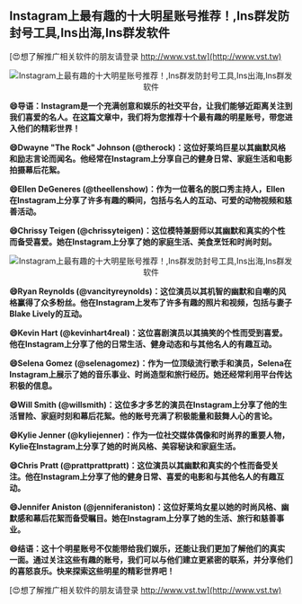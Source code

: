 ## **Instagram上最有趣的十大明星账号推荐！,Ins群发防封号工具,Ins出海,Ins群发软件**

[😍想了解推广相关软件的朋友请登录 http://www.vst.tw](http://www.vst.tw)

 <center><img src="https://vst.tw/MP4/tuiguang/png/8.png" alt="Instagram上最有趣的十大明星账号推荐！,Ins群发防封号工具,Ins出海,Ins群发软件"></center>

**😄导语：Instagram是一个充满创意和娱乐的社交平台，让我们能够近距离关注到我们喜爱的名人。在这篇文章中，我们将为您推荐十个最有趣的明星账号，带您进入他们的精彩世界！**

**😄Dwayne "The Rock" Johnson (@therock)：这位好莱坞巨星以其幽默风格和励志言论而闻名。他经常在Instagram上分享自己的健身日常、家庭生活和电影拍摄幕后花絮。**

**😄Ellen DeGeneres (@theellenshow)：作为一位著名的脱口秀主持人，Ellen在Instagram上分享了许多有趣的瞬间，包括与名人的互动、可爱的动物视频和慈善活动。**

**😄Chrissy Teigen (@chrissyteigen)：这位模特兼厨师以其幽默和真实的个性而备受喜爱。她在Instagram上分享了她的家庭生活、美食烹饪和时尚时刻。**

 <center><img src="https://vst.tw/MP4/tuiguang/png/0.png" alt="Instagram上最有趣的十大明星账号推荐！,Ins群发防封号工具,Ins出海,Ins群发软件"></center>

**😄Ryan Reynolds (@vancityreynolds)：这位演员以其机智的幽默和自嘲的风格赢得了众多粉丝。他在Instagram上发布了许多有趣的照片和视频，包括与妻子Blake Lively的互动。**

**😄Kevin Hart (@kevinhart4real)：这位喜剧演员以其搞笑的个性而受到喜爱。他在Instagram上分享了他的日常生活、健身动态和与其他名人的有趣互动。**

**😄Selena Gomez (@selenagomez)：作为一位顶级流行歌手和演员，Selena在Instagram上展示了她的音乐事业、时尚造型和旅行经历。她还经常利用平台传达积极的信息。**

**😄Will Smith (@willsmith)：这位多才多艺的演员在Instagram上分享了他的生活冒险、家庭时刻和幕后花絮。他的账号充满了积极能量和鼓舞人心的言论。**

**😄Kylie Jenner (@kyliejenner)：作为一位社交媒体偶像和时尚界的重要人物，Kylie在Instagram上分享了她的时尚风格、美容秘诀和家庭生活。**

**😄Chris Pratt (@prattprattpratt)：这位演员以其幽默和真实的个性而备受关注。他在Instagram上分享了他的健身日常、喜爱的电影和与其他名人的有趣互动。**

**😄Jennifer Aniston (@jenniferaniston)：这位好莱坞女星以她的时尚风格、幽默感和幕后花絮而备受瞩目。她在Instagram上分享了她的生活、旅行和慈善事业。**

**😄结语：这十个明星账号不仅能带给我们娱乐，还能让我们更加了解他们的真实一面。通过关注这些有趣的账号，我们可以与他们建立更紧密的联系，并分享他们的喜怒哀乐。快来探索这些明星的精彩世界吧！**

[😍想了解推广相关软件的朋友请登录 http://www.vst.tw](http://www.vst.tw)



